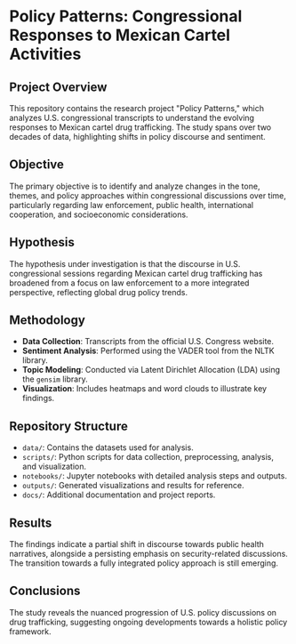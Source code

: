 # Policy Patterns: Congressional Responses to Mexican Cartel Activities

## Project Overview
This repository contains the research project "Policy Patterns," which analyzes U.S. congressional transcripts to understand the evolving responses to Mexican cartel drug trafficking. The study spans over two decades of data, highlighting shifts in policy discourse and sentiment.

## Objective
The primary objective is to identify and analyze changes in the tone, themes, and policy approaches within congressional discussions over time, particularly regarding law enforcement, public health, international cooperation, and socioeconomic considerations.

## Hypothesis
The hypothesis under investigation is that the discourse in U.S. congressional sessions regarding Mexican cartel drug trafficking has broadened from a focus on law enforcement to a more integrated perspective, reflecting global drug policy trends.

## Methodology
- **Data Collection**: Transcripts from the official U.S. Congress website.
- **Sentiment Analysis**: Performed using the VADER tool from the NLTK library.
- **Topic Modeling**: Conducted via Latent Dirichlet Allocation (LDA) using the `gensim` library.
- **Visualization**: Includes heatmaps and word clouds to illustrate key findings.

## Repository Structure
- `data/`: Contains the datasets used for analysis.
- `scripts/`: Python scripts for data collection, preprocessing, analysis, and visualization.
- `notebooks/`: Jupyter notebooks with detailed analysis steps and outputs.
- `outputs/`: Generated visualizations and results for reference.
- `docs/`: Additional documentation and project reports.

## Results
The findings indicate a partial shift in discourse towards public health narratives, alongside a persisting emphasis on security-related discussions. The transition towards a fully integrated policy approach is still emerging.

## Conclusions
The study reveals the nuanced progression of U.S. policy discussions on drug trafficking, suggesting ongoing developments towards a holistic policy framework.

